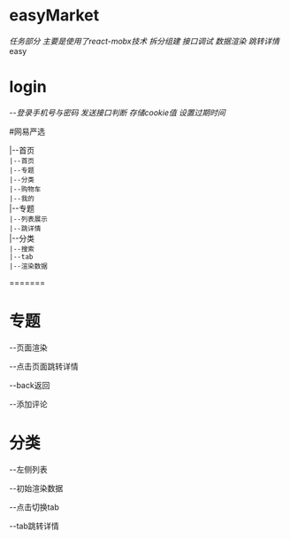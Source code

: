 # easyMarket

*任务部分   主要是使用了react-mobx技术   拆分组建   接口调试  数据渲染   跳转详情*
easy

# login  
--*登录手机号与密码    发送接口判断   存储cookie值  设置过期时间* 

#网易严选

|--首页    
      ``|--首页``      
      ``|--专题``      
      ``|--分类``   
      ``|--购物车``  
      ``|--我的``   
|--专题  
      ``|--列表展示``     
      ``|--跳详情``   
|--分类  
      ``|--搜索``     
      ``|--tab``   
      ``|--渲染数据``  
    
=======
 
# 专题  
--页面渲染  

--点击页面跳转详情  

--back返回  

--添加评论  

# 分类  

--左侧列表  

--初始渲染数据  

--点击切换tab  

--tab跳转详情

